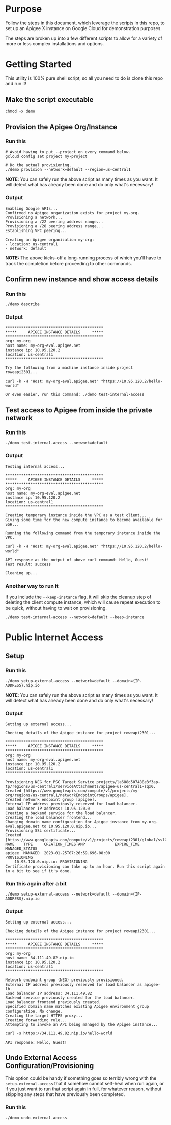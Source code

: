 # Purpose

Follow the steps in this document, which leverage the scripts in this repo,
to set up an Apigee X instance on Google Cloud for demonstration purposes. 

The steps are broken up into a few different scripts to allow for a variety
of more or less complex installations and options.

# Getting Started

This utility is 100% pure shell script, so all you need to do is clone this repo and run it! 

## Make the script executable
```
chmod +x demo
```
## Provision the Apigee Org/Instance
### Run this
```
# Avoid having to put --project on every command below.
gcloud config set project my-project

# Do the actual provisioning.
./demo provision --network=default --region=us-central1
```
**NOTE**: You can safely run the above script as many times as you want. It will detect what has already been done and do only what's necessary! 
### Output
```
Enabling Google APIs...
Confirmed no Apigee organization exists for project my-org.
Provisioning a network...
Provisioning a /22 peering address range...
Provisioning a /28 peering address range...
Establishing VPC peering...

Creating an Apigee organization my-org:
- location: us-central1
- network: default
```

**NOTE:** The above kicks-off a long-running process of which you'll have to track the completion before proceeding to other commands.

## Confirm new instance and show access details
### Run this
```
./demo describe
```
### Output
```
*******************************************
*****     APIGEE INSTANCE DETAILS     *****
*******************************************
org: my-org
host name: my-org-eval.apigee.net
instance ip: 10.95.120.2
location: us-central1
*******************************************

Try the following from a machine instance inside project roweapi2301...

curl -k -H "Host: my-org-eval.apigee.net" "https://10.95.120.2/hello-world"

Or even easier, run this command: ./demo test-internal-access
```

## Test access to Apigee from inside the private network
### Run this
```
./demo test-internal-access --network=default
```
### Output
```
Testing internal access...

*******************************************
*****     APIGEE INSTANCE DETAILS     *****
*******************************************
org: my-org
host name: my-org-eval.apigee.net
instance ip: 10.95.120.2
location: us-central1
*******************************************

Creating temporary instance inside the VPC as a test client...
Giving some time for the new compute instance to become available for SSH...

Running the following command from the temporary instance inside the VPC.

curl -k -H "Host: my-org-eval.apigee.net" "https://10.95.120.2/hello-world"

API response as the output of above curl command: Hello, Guest!
Test result: success

Cleaning up...
```
### Another way to run it
If you include the `--keep-instance` flag, it will skip the cleanup step of deleting the client compute instance,
which will cause repeat execution to be quick, without having to wait on provisioning.
```
./demo test-internal-access --network=default --keep-instance
```
# Public Internet Access
## Setup
### Run this
```
./demo setup-external-access --network=default --domain={IP-ADDRESS}.nip.io
```
**NOTE**: You can safely run the above script as many times as you want. It will detect what has already been done and do only what's necessary! 
### Output
```
Setting up external access...

Checking details of the Apigee instance for project roweapi2301...

*******************************************
*****     APIGEE INSTANCE DETAILS     *****
*******************************************
org: my-org
host name: my-org-eval.apigee.net
instance ip: 10.95.120.2
location: us-central1
*******************************************

Provisioning NEG for PSC Target Service projects/la688d507488e3f3ap-tp/regions/us-central1/serviceAttachments/apigee-us-central1-sqx0.
Created [https://www.googleapis.com/compute/v1/projects/my-org/regions/us-central1/networkEndpointGroups/apigee].
Created network endpoint group [apigee].
External IP address previously reserved for load balancer.
Load balancer IP address: 10.95.120.0
Creating a backend service for the load balancer.
Creating the load balancer frontend...
Changing domain name configuration for Apigee instance from my-org-eval.apigee.net to 10.95.120.0.nip.io...
Provisioning SSL certificate...
Created [https://www.googleapis.com/compute/v1/projects/roweapi2301/global/sslCertificates/apigee].
NAME    TYPE     CREATION_TIMESTAMP             EXPIRE_TIME  MANAGED_STATUS
apigee  MANAGED  2023-01-25T07:26:59.696-08:00               PROVISIONING
    10.95.120.0.nip.io: PROVISIONING
Certificate provisioning can take up to an hour. Run this script again in a bit to see if it's done.
```
### Run this again after a bit
```
./demo setup-external-access --network=default --domain={IP-ADDRESS}.nip.io
```
### Output
```
Setting up external access...

Checking details of the Apigee instance for project roweapi2301...

*******************************************
*****     APIGEE INSTANCE DETAILS     *****
*******************************************
org: my-org
host name: 34.111.49.82.nip.io
instance ip: 10.95.120.2
location: us-central1
*******************************************

Network endpoint group (NEG) previously provisioned.
External IP address previously reserved for load balancer as apigee-lb.
Load balancer IP address: 34.111.49.82
Backend service previously created for the load balancer.
Load balancer frontend previously created.
Specified domain name matches existing Apigee environment group configuration. No change.
Creating the target HTTPS proxy...
Creating forwarding rule...
Attempting to invoke an API being managed by the Apigee instance...

curl -s https://34.111.49.82.nip.io/hello-world

API response: Hello, Guest!
```
## Undo External Access Configuration/Provisioning
This option could be handy if something goes so terribly wrong with the `setup-external-access` that it somehow cannot self-heal when run again, or if you just want to run that script again in full, for whatever reason, without skipping any steps that have previously been completed.
### Run this
```
./demo undo-external-access
```